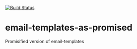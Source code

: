[![Build Status](https://travis-ci.org/tutory/email-templates-as-promised.svg)](https://travis-ci.org/tutory/email-templates-as-promised)

# email-templates-as-promised
Promisified version of email-templates
